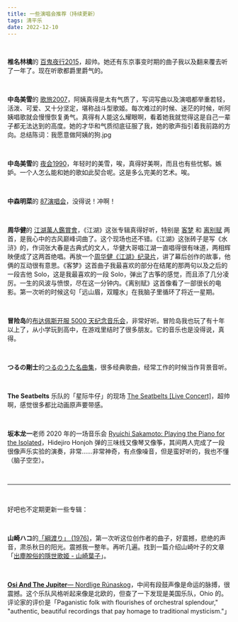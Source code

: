 ```yaml
---
title: 一些演唱会推荐（持续更新）
tags: 清平乐
date: 2022-12-10
---
```




<br/>

**椎名林檎**的 [百鬼夜行2015](https://www.bilibili.com/video/BV1k4411i7rP/)，超帅。她还有东京事变时期的曲子我以及翻来覆去听了一年了。现在听歌都爵里爵气的。

<br/>

**中岛美雪**的 [歌旅2007](https://www.bilibili.com/video/BV1uK411P7JE/)，阿姨真得是太有气质了，写词写曲以及演唱都举重若轻，活泼、可爱、又十分坚定，堪称战斗型歌姬。每次难过的时候、迷茫的时候，听阿姨唱歌就会慢慢恢复勇气。真得有人能这么耀眼啊，看着她我就觉得这是自己一辈子都无法达到的高度。她的才华和气质彻底征服了我，她的歌声指引着我前路的方向。总结陈词：我愿意做阿姨的狗.jpg

<br/>

**中岛美雪**的 [夜会1990](https://www.bilibili.com/video/BV1Z7411x7Z1/)，年轻时的美雪，唉，真得好美啊，而且也有些忧郁。嫉妒。一个人怎么能和她的歌如此契合呢。这是多么完美的艺术。唉。

<br/>

**中森明菜**的 [87演唱会](https://www.bilibili.com/video/BV13x411C7Lx/)，没得说！冲啊！

<br/>

**周华健**的 [江湖萬人鑑賞會](https://www.youtube.com/watch?v=1ejfsVBgD_k)，《江湖》这张专辑真得好听，特别是 [客梦](https://www.youtube.com/watch?v=SOYl7yfDnwk) 和 [离别赋](https://www.youtube.com/watch?v=DyaHDq4Et94) 两首，是我心中的古风巅峰词曲了。这个现场也还不错。《江湖》这张砖子是写《水浒》的，作词张大春是古典式的文人，华健大哥唱江湖一直唱得很有味道，两相辉映便成了这两首绝唱。再放一个[周华健《江湖》纪录片](https://www.bilibili.com/video/BV1ux411C7ua/)，讲了幕后创作的故事，他俩的互动很有意思。《客梦》这首曲子我最喜欢的部分在结尾的那两句以及之后的一段吉他 Solo，这是我最喜欢的一段 Solo，弹出了古筝的感觉，而且添了几分凌厉。一生的风波与愤恨，尽在这一分钟内。《离别赋》这首像看了一部很长的电影。第一次听的时候这句「远山眉，双瞳水」在我脑子里循环了将近一星期。

<br/>

**冒险岛**的[布达佩斯开服 5000 天纪念音乐会](https://www.bilibili.com/video/BV1Px411k7Ra/)，非常好听。冒险岛我也玩了有十年以上了，从小学玩到高中，在游戏里结时了很多朋友。它的音乐也是没得说，真得。

<br/>

**つるの剛士**的[つるのうた名曲集](https://open.spotify.com/album/0ol1oO5Vo4MQtFmPzaoQRH?si=czMecmOZTQKW_FDGpfMS1w)，很多经典歌曲，经常工作的时候当作背景音听。

<br/>

**The Seatbelts** 乐队的「星际牛仔」的现场 [The Seatbelts [Live Concert]](https://www.youtube.com/watch?v=mKVH1EA-qWM&list=PL844D00095BB4D3FC)，超帅啊，感觉很多都比动画原声要带感。

<br/>

**坂本龙一**老师 2020 年的一场音乐会 [Ryuichi Sakamoto: Playing the Piano for the Isolated](https://www.youtube.com/watch?v=X6td9KUZMfw)，Hidejiro Honjoh 弹的三味线又像琴又像筝，其间两人完成了一段很像声乐实验的演奏，非常……非常神奇，有点像噪音，但是蛮好听的，我也不懂（脑子空空）。

<br/>



---

<br/>

好吧也不定期更新一些专辑：

<br/>

**山崎ハコ**的[「綱渡り」 (1976)](https://www.youtube.com/watch?v=IRzhPeT2Csc)，第一次听这位创作者的曲子，好震撼，悲绝的声音，肃杀秋日的阳光。震撼我一整年。再听几遍。找到一篇介绍山崎叶子的文章「[出塵脫俗的隱世歌姬 - 山崎葉子](http://timeischanging2013.blogspot.com/2020/03/HakoYamasaki.html)」。

<br/>

[**Osi And The Jupiter**— Nordlige Rúnaskog](https://www.youtube.com/watch?v=VTVIan3gtYA)，中间有段鼓声像是命运的脉搏，很震撼。这个乐队风格听起来像是北欧的，但查了一下发现是美国乐队，Ohio 的。评论家的评价是「Paganistic folk with flourishes of orchestral splendour," "authentic, beautiful recordings that pay homage to traditional mysticism."」

<br/>
